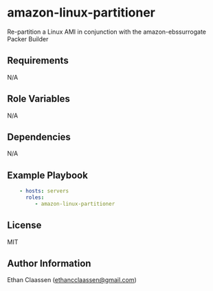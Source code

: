 amazon-linux-partitioner
=========

Re-partition a Linux AMI in conjunction with the amazon-ebssurrogate Packer Builder

Requirements
------------

N/A

Role Variables
--------------

N/A

Dependencies
------------

N/A

Example Playbook
----------------

```yaml
    - hosts: servers
      roles:
         - amazon-linux-partitioner
```

License
-------

MIT

Author Information
------------------

Ethan Claassen (ethancclaassen@gmail.com)
